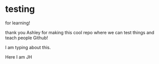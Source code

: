 testing
=======

for learning!

thank you Ashley for making this cool repo where we can test things and teach people Github!

I am typing about this.

Here I am JH

